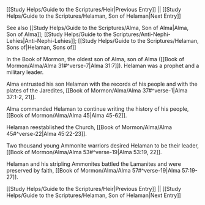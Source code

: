[[Study Helps/Guide to the Scriptures/Heir|Previous Entry]]  ||  [[Study Helps/Guide to the Scriptures/Helaman, Son of Helaman|Next Entry]]

 See also [[Study Helps/Guide to the Scriptures/Alma, Son of Alma|Alma, Son of Alma]]; [[Study Helps/Guide to the Scriptures/Anti-Nephi-Lehies|Anti-Nephi-Lehies]]; [[Study Helps/Guide to the Scriptures/Helaman, Sons of|Helaman, Sons of]]

 In the Book of Mormon, the oldest son of Alma, son of Alma ([[Book of Mormon/Alma/Alma 31#^verse-7|Alma 31:7]]). Helaman was a prophet and a military leader.

 Alma entrusted his son Helaman with the records of his people and with the plates of the Jaredites, [[Book of Mormon/Alma/Alma 37#^verse-1|Alma 37:1-2, 21]].

 Alma commanded Helaman to continue writing the history of his people, [[Book of Mormon/Alma/Alma 45|Alma 45-62]].

 Helaman reestablished the Church, [[Book of Mormon/Alma/Alma 45#^verse-22|Alma 45:22-23]].

 Two thousand young Ammonite warriors desired Helaman to be their leader, [[Book of Mormon/Alma/Alma 53#^verse-19|Alma 53:19, 22]].

 Helaman and his stripling Ammonites battled the Lamanites and were preserved by faith, [[Book of Mormon/Alma/Alma 57#^verse-19|Alma 57:19-27]].

[[Study Helps/Guide to the Scriptures/Heir|Previous Entry]]  ||  [[Study Helps/Guide to the Scriptures/Helaman, Son of Helaman|Next Entry]]